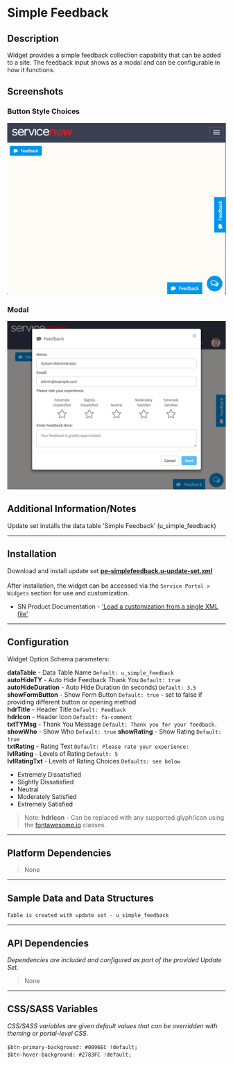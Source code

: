 # Simple Feedback

## Description

Widget provides a simple feedback collection capability that can be added to a site.  The feedback input shows as a modal and can be configurable in how it functions.

## Screenshots
### Button Style Choices
![alt text](../images/pe-feedback-buttons.png "Button Choices")
### Modal
![alt text](../images/pe-feedback-modal.png "Modal")

## Additional Information/Notes
Update set installs the data table 'Simple Feedback' (u_simple_feedback)

---
## Installation
Download and install update set **[pe-simplefeedback.u-update-set.xml](https://github.com/platform-experience/serviceportal-widget-library/blob/master/pe-simplefeedback/pe-simplefeedback.u-update-set.xml)** <br/><br/>
After installation, the widget can be accessed via the `Service Portal > Widgets` section for use and customization.<br/>
* SN Product Documentation - ['Load a customization from a single XML file'](https://docs.servicenow.com/bundle/jakarta-application-development/page/build/system-update-sets/task/t_SaveAnUpdateSetAsAnXMLFile.html)

---
## Configuration
Widget Option Schema parameters:

**dataTable** - Data Table Name `Default: u_simple_feedback`<br/>
**autoHideTY** - Auto Hide Feedback Thank You `Default: true`<br/>
**autoHideDuration** - Auto Hide Duration (in seconds) `Default: 3.5`<br/>
**showFormButton** - Show Form Button `Default: true` - set to false if providing different button or opening method<br/>
**hdrTitle** - Header Title `Default: Feedback`<br/>
**hdrIcon** - Header Icon `Default: fa-comment`<br/>
**txtTYMsg** - Thank You Message `Default: Thank you for your feedback.`<br/>
**showWho** - Show Who `Default: true`
**showRating** - Show Rating `Default: true`<br/>
**txtRating** - Rating Text `Default: Please rate your experience:`<br/>
**lvlRating** - Levels of Rating `Default: 5`<br/>
**lvlRatingTxt** - Levels of Rating Choices `Defaults: see below`<br/>
 * Extremely Dissatisfied
 * Slightly Dissatisfied
 * Neutral
 * Moderately Satisfied
 * Extremely Satisfied

> Note: **hdrIcon** - Can be replaced with any supported glyph/icon using the [fontawesome.io](http://fontawesome.io/cheatsheet/) classes.

---
## Platform Dependencies
> None

---
## Sample Data and Data Structures

`Table is created with update set - u_simple_feedback`

---
## API Dependencies
<i>Dependencies are included and configured as part of the provided Update Set.</i>
> None

---
## CSS/SASS Variables
_CSS/SASS variables are given default values that can be overridden with theming or portal-level CSS._

`$btn-primary-background: #0096EC !default;`<br/>
`$btn-hover-background: #2783FC !default;`<br/>
